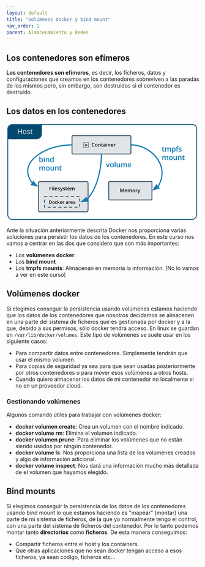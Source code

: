 ```yaml
---
layout: default
title: "Volúmenes docker y bind mount"
nav_order: 1
parent: Almacenamiento y Redes
---
```


## Los contenedores son efímeros

**Los contenedores son efímeros**, es decir, los ficheros, datos y configuraciones que creamos en los contenedores sobreviven a las paradas de los mismos pero, sin embargo, son destruidos si el contenedor es destruido. 

## Los datos en los contenedores

![docker](img/types-of-mounts.png)

Ante la situación anteriormente descrita Docker nos proporciona varias soluciones para persistir los datos de los contenedores. En este curso nos vamos a centrar en las dos que considero que son más importantes:

* Los **volúmenes docker**.
* Los **bind mount**
* Los **tmpfs mounts**: Almacenan en memoria la información. (No lo vamos a ver en este curso)

## Volúmenes docker

Si elegimos conseguir la persistencia usando volúmenes estamos haciendo que los datos de los contenedores que nosotros decidamos se almacenen en una parte del sistema de ficheros que es gestionada por docker y a la que, debido a sus permisos, sólo docker tendrá acceso. En linux se guardan en `/var/lib/docker/volumes`. Este tipo de volúmenes se suele usar en los siguiente casos:

* Para compartir datos entre contenedores. Simplemente tendrán que usar el mismo volumen.
* Para copias de seguridad ya sea para que sean usadas posteriormente por otros contenedores o para mover esos volúmenes a otros hosts.
* Cuando quiero almacenar los datos de mi contenedor no localmente si no en un proveedor cloud.

### Gestionando volúmenes

Algunos comando útiles para trabajar con volúmenes docker:

* **docker volumen create**: Crea un volumen con el nombre indicado.
* **docker volume rm**: Elimina el volumen indicado.
* **docker volumen prune**: Para eliminar los volúmenes que no están siendo usados por ningún contenedor.
* **docker volume ls**: Nos proporciona una lista de los volúmenes creados y algo de información adicional.
* **docker volume inspect**: Nos dará una información mucho más detallada de el volumen que hayamos elegido.

## Bind mounts

Si elegimos conseguir la persistencia de los datos de los contenedores usando bind mount lo que estamos haciendo es "mapear" (montar) una parte de mi sistema de ficheros, de la que yo normalmente tengo el control, con una parte del sistema de ficheros del contenedor. Por lo tanto podemos montar tanto **directorios** como **ficheros**. De esta manera conseguimos:

* Compartir ficheros entre el host y los containers.
* Que otras aplicaciones que no sean docker tengan acceso a esos ficheros, ya sean código, ficheros etc...